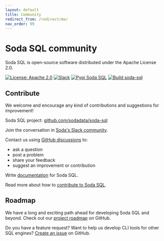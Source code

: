 ```yaml
---
layout: default
title: Community
redirect_from: /redirect/me/
nav_order: 99
---
```


# Soda SQL community

Soda SQL is open-source software distributed under the Apache License 2.0.

<p align="left">
  <a href="https://github.com/sodadata/soda-sql/blob/main/LICENSE"><img src="https://img.shields.io/badge/license-Apache%202-blue.svg" alt="License: Apache 2.0"></a>
  <a href="http://community.soda.io/slack"><img alt="Slack" src="https://img.shields.io/badge/chat-slack-green.svg"></a>
  <a href="https://pypi.org/project/soda-sql/"><img alt="Pypi Soda SQL" src="https://img.shields.io/badge/pypi-soda%20sql-green.svg"></a>
  <a href="https://github.com/sodadata/soda-sql/actions/workflows/build.yml"><img alt="Build soda-sql" src="https://github.com/sodadata/soda-sql/actions/workflows/build.yml/badge.svg"></a>
</p>

## Contribute

We welcome and encourage any kind of contributions and suggestions for improvement!

Soda SQL project: [github.com/sodadata/soda-sql](https://github.com/sodadata/soda-sql/)

Join the conversation in [Soda's Slack community](http://community.soda.io/slack).

Contact us using [GitHub discussions](https://github.com/sodadata/soda-sql/discussions) to:
* ask a question
* post a problem
* share your feedback
* suggest an improvement or contribution

Write [documentation](https://github.com/sodadata/docs/blob/main/README.md) for Soda SQL.

Read more about how to [contribute to Soda SQL](https://github.com/sodadata/soda-sql/blob/main/CONTRIBUTING.md).


## Roadmap

We have a long and exciting path ahead for developing Soda SQL and beyond. Check out our
[project roadmap](https://github.com/sodadata/soda-sql/projects/1) on GitHub.

Do you have a feature request? Want to help us develop CLI tools for other SQL engines?  [Create an issue](https://github.com/sodadata/soda-sql/issues/new) on GitHub.


